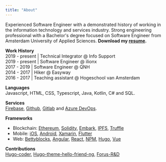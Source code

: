 ```yaml
---
title: "About"
---
```


Experienced Software Engineer with a demonstrated history of working in the information technology and services industry.    Strong engineering professional with a Bachelor's degree focused on Software Engineer from Amsterdam University of Applied Sciences. 
__Download my [resume](https://drive.google.com/uc?export=download&id=1NMcwfurrZ_74_xQFppRGzY2BKrOTfCd-).__

__Work History__  
2019 - present | Technical Integrator @ Info Support  
2019 - present | Software Engineer @ ilionx  
2017 - 2019 | Software Engineer @ QNH  
2014 - 2017 | Hiker @ Easyway  
2016 - 2017 | Teaching assistant @ Hogeschool van Amsterdam   

__Languages__   
Javascript, HTML, CSS, Typescript, Java, Kotlin, C# and SQL.

__Services__    
[Firebase](https://firebase.google.com/), [Github](https://github.com/Reijnn), [Gitlab](https://gitlab.com/Reijnn?nav_source=navbar) and [Azure DevOps](https://azure.microsoft.com/en-us/services/devops/).

__Frameworks__  

* Blockchain: [Ethereum](https://www.ethereum.org/), [Solidity](http://solidity.readthedocs.io), [Embark](https://github.com/embark-framework/embark), [IPFS](https://ipfs.io/), [Truffle](http://truffleframework.com/)
* Mobile: [iOS](https://developer.apple.com/), [Android](https://developer.android.com/), [Xamarin](https://www.xamarin.com/), [Flutter](https://flutter.io/)
* Web: [Bettyblocks](https://www.bettyblocks.com/), [Angular](https://angular.io/), [React](https://reactjs.org/), [NPM](https://www.npmjs.com/), [Hugo](https://gohugo.io/), [Vue](https://vuejs.org/)

__Contributions__   
[Hugo-coder](https://github.com/luizdepra/hugo-coder/commits?author=Reijnn), [Hugo-theme-hello-friend-ng](https://github.com/rhazdon/hugo-theme-hello-friend-ng/commits?author=Reijnn), [Forus-R&D](https://github.com/teamforus/research-and-development/commits?author=Reijnn)